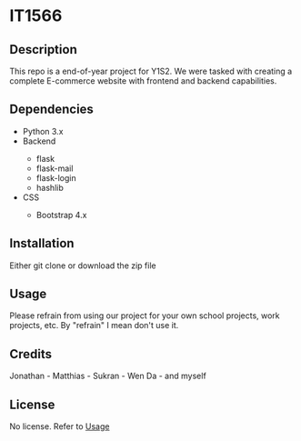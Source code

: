 # IT1566

## Description
This repo is a end-of-year project for Y1S2. We were tasked with creating a complete E-commerce website with frontend and backend capabilities.

## Dependencies
<ul>
  <li>Python 3.x</li>
  <li>Backend</li>
  <ul>
    <li>flask</li>
    <li>flask-mail</li>
    <li>flask-login</li>
    <li>hashlib</li>
  </ul>
  <li>CSS</li>
  <ul>
    <li>Bootstrap 4.x</li>
  </ul>
</ul>

## Installation
Either git clone or download the zip file

## Usage
Please refrain from using our project for your own school projects, work projects, etc. By "refrain" I mean don't use it.

## Credits
Jonathan - 
Matthias - 
Sukran - 
Wen Da - 
and myself

## License
No license. Refer to <a href="#usage">Usage</a>
